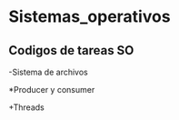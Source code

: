 # Sistemas_operativos
## **Codigos de tareas SO**
-Sistema de archivos

*Producer y consumer

+Threads
